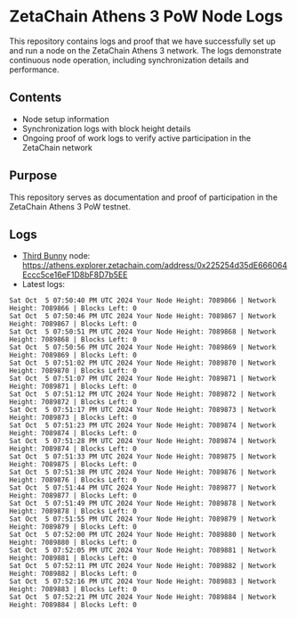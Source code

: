 # ZetaChain Athens 3 PoW Node Logs
This repository contains logs and proof that we have successfully set up and run a node on the ZetaChain Athens 3 network. The logs demonstrate continuous node operation, including synchronization details and performance.

## Contents
- Node setup information
- Synchronization logs with block height details
- Ongoing proof of work logs to verify active participation in the ZetaChain network

## Purpose
This repository serves as documentation and proof of participation in the ZetaChain Athens 3 PoW testnet.

## Logs

- [Third Bunny](https://thirdbunny.xyz/) node: https://athens.explorer.zetachain.com/address/0x225254d35dE666064Eccc5ce16eF1D8bF8D7b5EE
- Latest logs:
```
Sat Oct  5 07:50:40 PM UTC 2024 Your Node Height: 7089866 | Network Height: 7089866 | Blocks Left: 0
Sat Oct  5 07:50:46 PM UTC 2024 Your Node Height: 7089867 | Network Height: 7089867 | Blocks Left: 0
Sat Oct  5 07:50:51 PM UTC 2024 Your Node Height: 7089868 | Network Height: 7089868 | Blocks Left: 0
Sat Oct  5 07:50:56 PM UTC 2024 Your Node Height: 7089869 | Network Height: 7089869 | Blocks Left: 0
Sat Oct  5 07:51:02 PM UTC 2024 Your Node Height: 7089870 | Network Height: 7089870 | Blocks Left: 0
Sat Oct  5 07:51:07 PM UTC 2024 Your Node Height: 7089871 | Network Height: 7089871 | Blocks Left: 0
Sat Oct  5 07:51:12 PM UTC 2024 Your Node Height: 7089872 | Network Height: 7089872 | Blocks Left: 0
Sat Oct  5 07:51:17 PM UTC 2024 Your Node Height: 7089873 | Network Height: 7089873 | Blocks Left: 0
Sat Oct  5 07:51:23 PM UTC 2024 Your Node Height: 7089874 | Network Height: 7089874 | Blocks Left: 0
Sat Oct  5 07:51:28 PM UTC 2024 Your Node Height: 7089874 | Network Height: 7089874 | Blocks Left: 0
Sat Oct  5 07:51:33 PM UTC 2024 Your Node Height: 7089875 | Network Height: 7089875 | Blocks Left: 0
Sat Oct  5 07:51:38 PM UTC 2024 Your Node Height: 7089876 | Network Height: 7089876 | Blocks Left: 0
Sat Oct  5 07:51:44 PM UTC 2024 Your Node Height: 7089877 | Network Height: 7089877 | Blocks Left: 0
Sat Oct  5 07:51:49 PM UTC 2024 Your Node Height: 7089878 | Network Height: 7089878 | Blocks Left: 0
Sat Oct  5 07:51:55 PM UTC 2024 Your Node Height: 7089879 | Network Height: 7089879 | Blocks Left: 0
Sat Oct  5 07:52:00 PM UTC 2024 Your Node Height: 7089880 | Network Height: 7089880 | Blocks Left: 0
Sat Oct  5 07:52:05 PM UTC 2024 Your Node Height: 7089881 | Network Height: 7089881 | Blocks Left: 0
Sat Oct  5 07:52:11 PM UTC 2024 Your Node Height: 7089882 | Network Height: 7089882 | Blocks Left: 0
Sat Oct  5 07:52:16 PM UTC 2024 Your Node Height: 7089883 | Network Height: 7089883 | Blocks Left: 0
Sat Oct  5 07:52:21 PM UTC 2024 Your Node Height: 7089884 | Network Height: 7089884 | Blocks Left: 0
```
